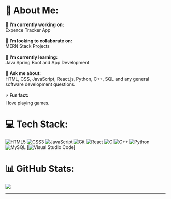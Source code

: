 # 💫 About Me:
🔭 **I’m currently working on:**  <br>Expence Tracker App<br><br>👯 **I’m looking to collaborate on:**  <br>MERN Stack Projects<br><br>🌱 **I’m currently learning:**  <br>Java Spring Boot and App Development<br><br>💬 **Ask me about:**  <br>HTML, CSS, JavaScript, React.js, Python, C++, SQL and any general software development questions.<br><br>⚡ **Fun fact:**  <br>I love playing games.


# 💻 Tech Stack:
![HTML5](https://img.shields.io/badge/html5-%23E34F26.svg?style=for-the-badge&logo=html5&logoColor=white) ![CSS3](https://img.shields.io/badge/css3-%231572B6.svg?style=for-the-badge&logo=css3&logoColor=white) ![JavaScript](https://img.shields.io/badge/javascript-%23323330.svg?style=for-the-badge&logo=javascript&logoColor=%23F7DF1E) ![Git](https://img.shields.io/badge/git-%23F05033.svg?style=for-the-badge&logo=git&logoColor=white) ![React](https://img.shields.io/badge/react-%252300599C.svg?style=for-the-badge&logo=react&logoColor=blue&color=%231e2026)
 ![C](https://img.shields.io/badge/c-%2300599C.svg?style=for-the-badge&logo=c&logoColor=white) ![C++](https://img.shields.io/badge/c++-%2300599C.svg?style=for-the-badge&logo=c%2B%2B&logoColor=white) ![Python](https://img.shields.io/badge/python-3670A0?style=for-the-badge&logo=python&logoColor=ffdd54) ![MySQL](https://img.shields.io/badge/mysql-%2300f.svg?style=for-the-badge&logo=mysql&logoColor=white) [![Visual Studio Code](https://custom-icon-badges.demolab.com/badge/Visual%20Studio%20Code-0078d7.svg?logo=vsc&logoColor=white)]
# 📊 GitHub Stats:

![](https://github-readme-stats.vercel.app/api/top-langs/?username=dev-shyamyadav&theme=dark&hide_border=false&include_all_commits=false&count_private=false&layout=compact)


---

